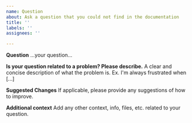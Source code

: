 ```yaml
---
name: Question
about: Ask a question that you could not find in the documentation
title: ''
labels: ''
assignees: ''

---
```


**Question**
...your question...

**Is your question related to a problem? Please describe.**
A clear and concise description of what the problem is. Ex. I'm always frustrated when [...]

**Suggested Changes**
If applicable, please provide any suggestions of how to improve.

**Additional context**
Add any other context, info, files, etc. related to your question.
